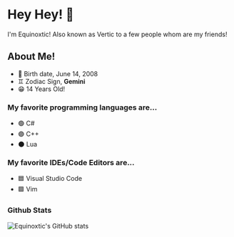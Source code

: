 # Hey Hey! 👋

I'm Equinoxtic! Also known as Vertic to a few people whom are my friends!

## About Me!

* 🍰 Birth date, June 14, 2008
* ♊ Zodiac Sign, **Gemini**
* 😁 14 Years Old!

### My favorite programming languages are...

* 🟢 C# 
* 🟣 C++
* 🌑 Lua

### My favorite IDEs/Code Editors are...

* 🟦 Visual Studio Code
* 🟩 Vim


### Github Stats

![Equinoxtic's GitHub stats](https://github-readme-stats.vercel.app/api?username=Equinoxtic&show_icons=true&theme=rose_pine)

<!--
**Equinoxtic/Equinoxtic** is a ✨ _special_ ✨ repository because its `README.md` (this file) appears on your GitHub profile.
-->
